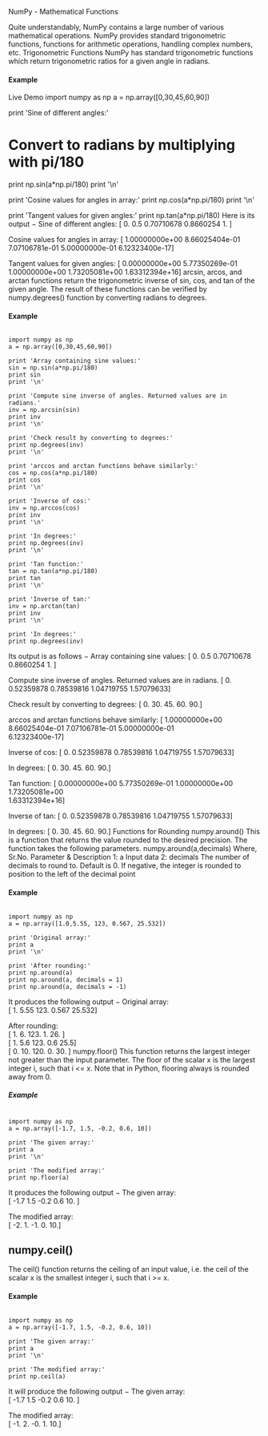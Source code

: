 
NumPy - Mathematical Functions




Quite understandably, NumPy contains a large number of various mathematical operations. NumPy provides standard trigonometric functions, functions for arithmetic operations, handling complex numbers, etc.
Trigonometric Functions
NumPy has standard trigonometric functions which return trigonometric ratios for a given angle in radians.

#### Example
 Live Demo
import numpy as np 
a = np.array([0,30,45,60,90]) 

print 'Sine of different angles:' 
# Convert to radians by multiplying with pi/180 
print np.sin(a*np.pi/180) 
print '\n'  

print 'Cosine values for angles in array:' 
print np.cos(a*np.pi/180) 
print '\n'  

print 'Tangent values for given angles:' 
print np.tan(a*np.pi/180) 
Here is its output −
Sine of different angles:
[ 0.          0.5         0.70710678  0.8660254   1.        ]

Cosine values for angles in array:
[  1.00000000e+00   8.66025404e-01   7.07106781e-01   5.00000000e-01
   6.12323400e-17]                                                            

Tangent values for given angles:
[  0.00000000e+00   5.77350269e-01   1.00000000e+00   1.73205081e+00
   1.63312394e+16]
arcsin, arcos, and arctan functions return the trigonometric inverse of sin, cos, and tan of the given angle. The result of these functions can be verified by numpy.degrees() function by converting radians to degrees.

#### Example
<pre><code>
import numpy as np 
a = np.array([0,30,45,60,90]) 

print 'Array containing sine values:' 
sin = np.sin(a*np.pi/180) 
print sin 
print '\n'  

print 'Compute sine inverse of angles. Returned values are in radians.' 
inv = np.arcsin(sin) 
print inv 
print '\n'  

print 'Check result by converting to degrees:' 
print np.degrees(inv) 
print '\n'  

print 'arccos and arctan functions behave similarly:' 
cos = np.cos(a*np.pi/180) 
print cos 
print '\n'  

print 'Inverse of cos:' 
inv = np.arccos(cos) 
print inv 
print '\n'  

print 'In degrees:' 
print np.degrees(inv) 
print '\n'  

print 'Tan function:' 
tan = np.tan(a*np.pi/180) 
print tan
print '\n'  

print 'Inverse of tan:' 
inv = np.arctan(tan) 
print inv 
print '\n'  

print 'In degrees:' 
print np.degrees(inv) 
</code></pre>

Its output is as follows −
Array containing sine values:
[ 0.          0.5         0.70710678  0.8660254   1.        ]

Compute sine inverse of angles. Returned values are in radians.
[ 0.          0.52359878  0.78539816  1.04719755  1.57079633] 

Check result by converting to degrees:
[  0.  30.  45.  60.  90.]

arccos and arctan functions behave similarly:
[  1.00000000e+00   8.66025404e-01   7.07106781e-01   5.00000000e-01          
   6.12323400e-17] 

Inverse of cos:
[ 0.          0.52359878  0.78539816  1.04719755  1.57079633] 

In degrees:
[  0.  30.  45.  60.  90.] 

Tan function:
[  0.00000000e+00   5.77350269e-01   1.00000000e+00   1.73205081e+00          
   1.63312394e+16]

Inverse of tan:
[ 0.          0.52359878  0.78539816  1.04719755  1.57079633]

In degrees:
[  0.  30.  45.  60.  90.]
Functions for Rounding
numpy.around()
This is a function that returns the value rounded to the desired precision. The function takes the following parameters.
numpy.around(a,decimals)
Where,
Sr.No.
Parameter & Description
1: a
Input data
2: decimals
The number of decimals to round to. Default is 0. If negative, the integer is rounded to position to the left of the decimal point

#### Example
<pre><code>
import numpy as np 
a = np.array([1.0,5.55, 123, 0.567, 25.532]) 

print 'Original array:' 
print a 
print '\n'  

print 'After rounding:' 
print np.around(a) 
print np.around(a, decimals = 1) 
print np.around(a, decimals = -1)
</code></pre>

It produces the following output −
Original array:                                                               
[   1.       5.55   123.       0.567   25.532] 

After rounding:                                                               
[   1.    6.   123.    1.   26. ]                                               
[   1.    5.6  123.    0.6  25.5]                                          
[   0.    10.  120.    0.   30. ]
numpy.floor()
This function returns the largest integer not greater than the input parameter. The floor of the scalar x is the largest integer i, such that i <= x. Note that in Python, flooring always is rounded away from 0.

##### Example
<pre><code>
import numpy as np 
a = np.array([-1.7, 1.5, -0.2, 0.6, 10]) 

print 'The given array:' 
print a 
print '\n'  

print 'The modified array:' 
print np.floor(a)
</code></pre>

It produces the following output −
The given array:                                                              
[ -1.7   1.5  -0.2   0.6  10. ]

The modified array:                                                           
[ -2.   1.  -1.   0.  10.]

## numpy.ceil()
The ceil() function returns the ceiling of an input value, i.e. the ceil of the scalar x is the 
smallest integer i, such that i >= x.

#### Example
<pre><code>
import numpy as np 
a = np.array([-1.7, 1.5, -0.2, 0.6, 10]) 

print 'The given array:' 
print a 
print '\n'  

print 'The modified array:' 
print np.ceil(a)
</code></pre>

It will produce the following output −
The given array:                                                              
[ -1.7   1.5  -0.2   0.6  10. ]

The modified array:                                                           
[ -1.   2.  -0.   1.  10.]


